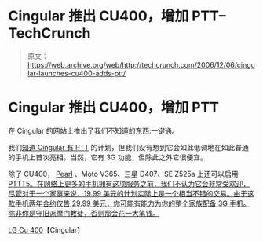 # Cingular 推出 CU400，增加 PTT–TechCrunch

> 原文：<https://web.archive.org/web/http://techcrunch.com/2006/12/06/cingular-launches-cu400-adds-ptt/>

# Cingular 推出 CU400，增加 PTT

在 Cingular 的网站上推出了我们不知道的东西:一键通。

我们[知道 Cingular 有 PTT](https://web.archive.org/web/20200927175046/http://crunchgear.com/2006/11/16/cingular-set-to-drop-its-pearl/) 的计划，但我们没有想到它会如此低调地在如此普通的手机上首次亮相。当然，它有 3G 功能，但除此之外它很便宜。

除了 CU400， [Pearl](https://web.archive.org/web/20200927175046/http://crunchgear.com/2006/11/30/blackberry-pearl-now-available-on-cingular/) 、Moto V365、三星 D407、SE Z525a 上还可以启用[PTTT5。在网络上更多的手机拥有这项服务之前，我们不认为它会非常受欢迎，尽管对于一个家庭来说，19.99 美元的计划实际上是一个相当不错的交易。由于这款手机两年合约仅售 29.99 美元，你可能有能力为你的整个家族配备 3G 手机。除非你是守旧派摩门教徒，否则那会花一大笔钱。](https://web.archive.org/web/20200927175046/https://crunchbase.com/organization/ptt)

[LG Cu 400](https://web.archive.org/web/20200927175046/http://www.cingular.com/cell-phone-service/cell-phone-details/?q_list=true&q_phoneName=LG+CU400&q_sku=sku370003)【Cingular】
